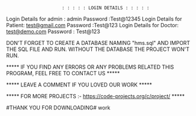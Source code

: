                          : : : : : LOGIN DETAILS : : : : : 


Login Details for admin : admin
              Password :Test@12345
Login Details for Patient: test@gmail.com 
                Password :Test@123
Login Details for Doctor: test@demo.com 
                Password : Test@123


DON'T FORGET TO CREATE A DATABASE NAMING "hms.sql" AND IMPORT THE SQL FILE AND RUN.
WITHOUT THE DATABASE THE PROJECT WON'T RUN.

***** IF YOU FIND ANY ERRORS OR ANY PROBLEMS RELATED THIS PROGRAM, FEEL FREE TO CONTACT US *****  


***** LEAVE A COMMENT IF YOU LOVED OUR WORK *****


***** FOR MORE PROJECTS :- https://code-projects.org/c/project/ *****



#THANK YOU FOR DOWNLOADING# work
